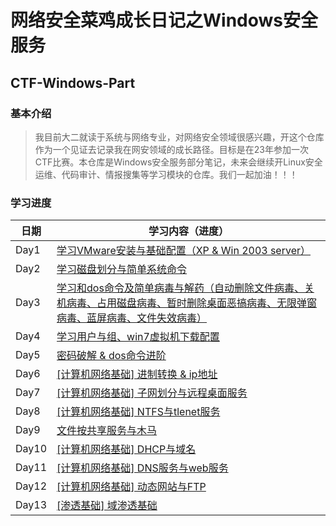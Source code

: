 # 网络安全菜鸡成长日记之Windows安全服务
## CTF-Windows-Part
### 基本介绍
> 我目前大二就读于系统与网络专业，对网络安全领域很感兴趣，开这个仓库作为一个见证去记录我在网安领域的成长路径。目标是在23年参加一次CTF比赛。本仓库是Windows安全服务部分笔记，未来会继续开Linux安全运维、代码审计、情报搜集等学习模块的仓库。我们一起加油！！！

### 学习进度
| 日期       | 学习内容（进度）                                                                            |
| ---------- | ------------------------------------------------------------------------------- |
| Day1       | [学习VMware安装与基础配置（XP & Win 2003 server）](https://github.com/AlphaXiao/CTF-Windows-Security/blob/main/Days/Day%201.md)                            |
| Day2       | [学习磁盘划分与简单系统命令](https://github.com/AlphaXiao/CTF-Windows-Security/blob/main/Days/Day%202.md)                            |
| Day3       | [学习和dos命令及简单病毒与解药（自动删除文件病毒、关机病毒、占用磁盘病毒、暂时删除桌面恶搞病毒、无限弹窗病毒、蓝屏病毒、文件失效病毒）](https://github.com/AlphaXiao/CTF-Windows-Security/blob/main/Days/Day%203.md)                            |
| Day4       | [学习用户与组、win7虚拟机下载配置](https://github.com/AlphaXiao/CTF-Windows-Security/blob/main/Days/Day%204.md)                            |
| Day5       | [密码破解 & dos命令进阶](https://github.com/AlphaXiao/CTF-Windows-Security/blob/main/Days/Day%205.md)                            |
| Day6       | [[计算机网络基础] 进制转换 & ip地址](https://github.com/AlphaXiao/CTF-Windows-Security/blob/main/Days/Day%206.md)   |
| Day7       | [[计算机网络基础] 子网划分与远程桌面服务](https://github.com/AlphaXiao/CTF-Windows-Security/blob/main/Days/Day%207.md)   |
| Day8       | [[计算机网络基础] NTFS与tlenet服务](https://github.com/AlphaXiao/CTF-Windows-Security/blob/main/Days/Day%208.md)   |
| Day9       | [文件按共享服务与木马]()   |
| Day10       | [[计算机网络基础] DHCP与域名]()   |
| Day11       | [[计算机网络基础] DNS服务与web服务]()   |
| Day12       | [[计算机网络基础] 动态网站与FTP]()   |
| Day13       | [[渗透基础] 域渗透基础]()   |
